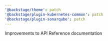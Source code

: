 ```yaml
---
'@backstage/theme': patch
'@backstage/plugin-kubernetes-common': patch
'@backstage/plugin-sonarqube': patch
---
```


Improvements to API Reference documentation
